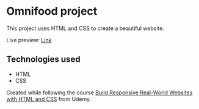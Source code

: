# Omnifood project
This project uses HTML and CSS to create a beautiful website.

Live preview: [Link](https://omnifood.darshanvaishya.xyz)

## Technologies used
+ HTML
+ CSS

Created while following the course [Build Responsive Real-World Websites with HTML and CSS](https://www.udemy.com/course/design-and-develop-a-killer-website-with-html5-and-css3/) from Udemy.